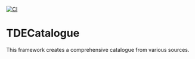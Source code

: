 [![CI](https://github.com/JannisNe/tde_catalogue/actions/workflows/continous_integration.yml/badge.svg)](https://github.com/JannisNe/tde_catalogue/actions/workflows/continous_integration.yml) 

# TDECatalogue

This framework creates a comprehensive catalogue from various sources.

